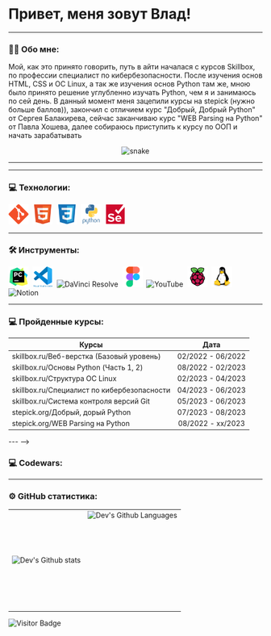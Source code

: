 
# Привет, меня зовут Влад!

---

### :man_technologist: Обо мне:

Мой, как это принято говорить, путь в айти началася с курсов Skillbox, по профессии специалист по кибербезопасности. После изучения основ HTML, CSS и ОС Linux, а так же изучения основ Python там же, мною было принято решение углубленно изучать Python, чем я и занимаюсь по сей день. В данный момент меня зацепили курсы на stepick (нужно больше баллов)), закончил с отличием курс "Добрый, Добрый Python" от Сергея Балакирева, сейчас заканчиваю курс "WEB Parsing на Python" от Павла Хошева, далее собираюсь приступить к курсу по ООП и начать зарабатывать 

<p align="center">
 <img width="600" src="https://github.com/FilimonovAlexey/FilimonovAlexey/blob/main/assets/github-snake.svg" alt="snake"/>
</p>

---

---

### 💻 Технологии:

<div>
  <img src="https://github.com/devicons/devicon/blob/master/icons/git/git-original.svg" title="git" alt="git" width="40" height="40"/>&nbsp
  <img src="https://github.com/devicons/devicon/blob/master/icons/html5/html5-original.svg" title="html5" alt="html5" width="40" height="40"/>&nbsp
  <img src="https://github.com/devicons/devicon/blob/master/icons/css3/css3-original.svg" title="css" alt="css" width="40" height="40"/>&nbsp
  <img src="https://github.com/devicons/devicon/blob/master/icons/python/python-original-wordmark.svg" title="python" alt="python" width="40" height="40"/>&nbsp
  <img src="https://github.com/devicons/devicon/blob/master/icons/selenium/selenium-original.svg" title="selenium" alt="selenium" width="40" height="40"/>&nbsp
  
  
</div>

---

### 🛠 Инструменты:

<div>
  <img src="https://github.com/devicons/devicon/blob/master/icons/pycharm/pycharm-original.svg" title="pycharm" alt="pycharm" width="40" height="40"/>&nbsp;
   <img src="https://github.com/devicons/devicon/blob/master/icons/vscode/vscode-original-wordmark.svg" title="canva" alt="canva" width="40" height="40"/>&nbsp;
  <img src="https://upload.wikimedia.org/wikipedia/commons/9/90/DaVinci_Resolve_17_logo.svg" title="DaVinci Resolve" alt="DaVinci Resolve" width="40" height="40"/>&nbsp;
  <img src="https://github.com/devicons/devicon/blob/master/icons/figma/figma-original.svg" title="figma" alt="figma" width="40" height="40"/>&nbsp;
  <img src="https://upload.wikimedia.org/wikipedia/commons/9/9e/YouTube_Logo_%282013-2017%29.svg" title="YouTube" alt="YouTube" width="40" height="40"/>&nbsp;
  <img src="https://github.com/devicons/devicon/blob/master/icons/raspberrypi/raspberrypi-original.svg" title="raspberrypi" alt="raspberrypi" width="40" height="40"/>&nbsp;
  <img src="https://github.com/devicons/devicon/blob/master/icons/linux/linux-original.svg" title="linux" alt="linux" width="40" height="40"/>&nbsp;
  <img src="https://upload.wikimedia.org/wikipedia/commons/e/e9/Notion-logo.svg" title="Notion" alt="Notion" width="40" height="40"/>&nbsp;
</div>

---

### 💻 Пройденные курсы:

| Курсы                                                           | Дата              |
| ----------------------------------------------------------------| :---------------: |
| skillbox.ru/Веб-верстка (Базовый уровень)                       | 02/2022 - 06/2022 |
| skillbox.ru/Основы Python (Часть 1, 2)                          | 08/2022 - 02/2023 |
| skillbox.ru/Структура ОС Linux                                  | 02/2023 - 04/2023 |
| skillbox.ru/Специалист по кибербезопасности                     | 04/2023 - 06/2023 |
| skillbox.ru/Система контроля версий Git                         | 05/2023 - 06/2023 |
| stepick.org/Добрый, дорый Python                                | 07/2023 - 08/2023 |
| stepick.org/WEB Parsing на Python                               | 08/2022 - xx/2023 |

--- -->

### 💻 Codewars:

---

### ⚙️ GitHub статистика:

<table>
  <tr>
    <td>
      <img align="left" src="http://github-readme-streak-stats.herokuapp.com?user=spac3orange&theme=great-gatsby" alt="Dev's Github stats" />
    </td>
    <td>
      <img height="195px" align="right" alt="Dev's Github Languages" src="https://github-readme-stats-sigma-five.vercel.app/api/top-langs/?username=spac3orange&layout=donut&theme=vision-friendly-dark" />
    </td>
  </tr>
</table>

![Visitor Badge](https://visitor-badge.laobi.icu/badge?page_id=spac3orange)
